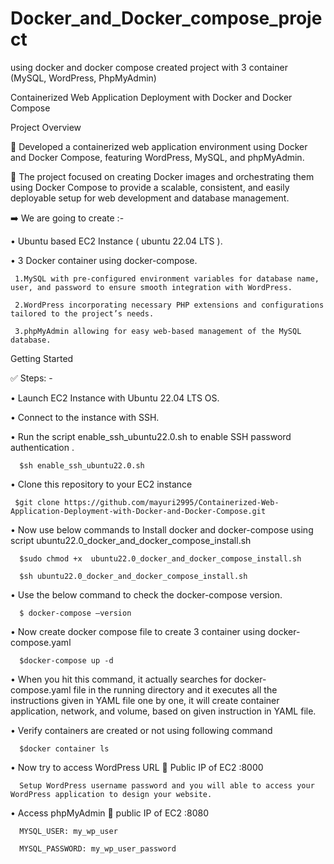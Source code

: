 # Docker_and_Docker_compose_project
using docker and docker compose created project with 3 container (MySQL, WordPress, PhpMyAdmin)

Containerized Web Application Deployment with Docker and Docker Compose

Project Overview

🚀 Developed a containerized web application environment using Docker and Docker Compose, featuring WordPress, MySQL, and phpMyAdmin. 

🚀 The project focused on creating Docker images and orchestrating them using Docker Compose to provide a scalable, consistent, and easily deployable setup for web development and database management.

➡️ We are going to create :-

•	Ubuntu based EC2 Instance ( ubuntu 22.04 LTS ).

•	3 Docker container using docker-compose.

     1.MySQL with pre-configured environment variables for database name, user, and password to ensure smooth integration with WordPress.
             
     2.WordPress incorporating necessary PHP extensions and configurations tailored to the project’s needs.
             
     3.phpMyAdmin allowing for easy web-based management of the MySQL database.

Getting Started

✅ Steps: -

•	Launch EC2 Instance with Ubuntu 22.04 LTS OS.  

•	Connect to the instance with SSH.

•	Run the script enable_ssh_ubuntu22.0.sh to enable SSH password authentication .

      $sh enable_ssh_ubuntu22.0.sh
      
•	Clone this repository to your EC2 instance

     $git clone https://github.com/mayuri2995/Containerized-Web-Application-Deployment-with-Docker-and-Docker-Compose.git

•	Now use below commands to Install docker and docker-compose using script ubuntu22.0_docker_and_docker_compose_install.sh

      $sudo chmod +x  ubuntu22.0_docker_and_docker_compose_install.sh

      $sh ubuntu22.0_docker_and_docker_compose_install.sh

•	Use the below command to check the docker-compose version.

      $ docker-compose –version

•	Now create docker compose file to create 3 container using docker-compose.yaml

      $docker-compose up -d

 
•	When you hit this command, it actually searches for docker-compose.yaml file in the running directory and it executes all the instructions given in YAML file one by one, it will create container application, network, and volume, based on given instruction in YAML file.

•	Verify containers are created or not using following command

      $docker container ls


•	Now try to access WordPress URL  Public IP of EC2 :8000

      Setup WordPress username password and you will able to access your WordPress application to design your website.

  

•	Access phpMyAdmin  public IP of EC2 :8080

      MYSQL_USER: my_wp_user

      MYSQL_PASSWORD: my_wp_user_password



